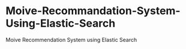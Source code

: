 # Moive-Recommandation-System-Using-Elastic-Search
Moive Recommendation System using Elastic Search
